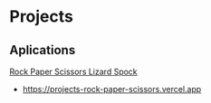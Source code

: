 # Projects

## Aplications

[Rock Paper Scissors Lizard Spock](./apps/rock-paper-scissors/)

- https://projects-rock-paper-scissors.vercel.app
